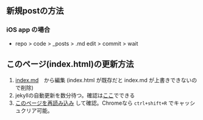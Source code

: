 <link rel="stylesheet" type="text/css" href="/assets/css/styles.css">

## 新規postの方法
### iOS app の場合
* repo > code > _posts > .md edit > commit > wait

## このページ(index.html)の更新方法 
1. [index.md](https://github.com/jamad/jamad.github.io/edit/master/index.md)　から編集 (index.html が既存だと index.md が上書きできないので削除)
2. jekyllの自動更新を数分待つ。確認は[ここ](https://github.com/jamad/jamad.github.io/actions)でできる
3. [このページを再読み込み](https://jamad.github.io/) して確認。Chromeなら `ctrl+shift+R` でキャッシュクリア可能。

